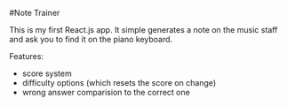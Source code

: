 #Note Trainer

This is my first React.js app. It simple generates a note on the music staff and ask you to find it on the piano keyboard.

Features:

- score system
- difficulty options (which resets the score on change)
- wrong answer comparision to the correct one